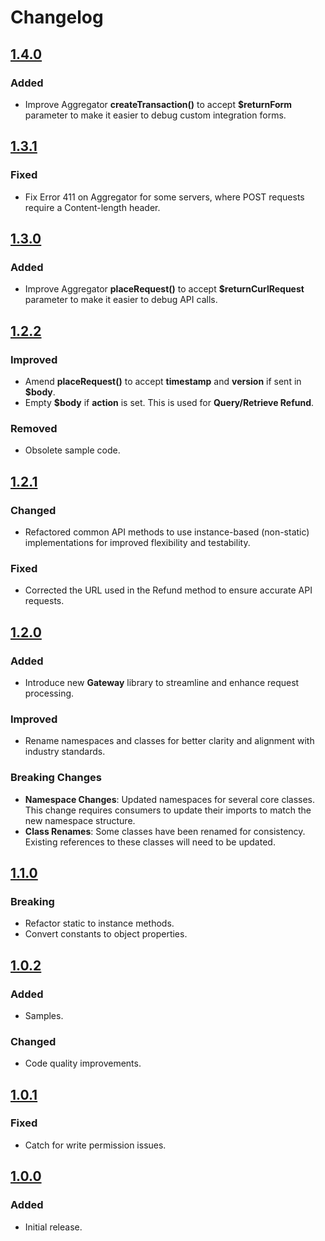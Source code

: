 # Changelog

## [1.4.0](https://github.com/Payfast/payfast-common/releases/tag/v1.4.0)

### Added

- Improve Aggregator **createTransaction()** to accept **$returnForm** parameter to make it easier to debug custom
  integration forms.

## [1.3.1](https://github.com/Payfast/payfast-common/releases/tag/v1.3.1)

### Fixed

- Fix Error 411 on Aggregator for some servers, where POST requests require a Content-length header.

## [1.3.0](https://github.com/Payfast/payfast-common/releases/tag/v1.3.0)

### Added

- Improve Aggregator **placeRequest()** to accept **$returnCurlRequest** parameter to make it easier to debug API calls.

## [1.2.2](https://github.com/Payfast/payfast-common/releases/tag/v1.2.2)

### Improved

- Amend **placeRequest()** to accept **timestamp** and **version** if sent in **$body**.
- Empty **$body** if **action** is set. This is used for **Query/Retrieve Refund**.

### Removed

- Obsolete sample code.

## [1.2.1](https://github.com/Payfast/payfast-common/releases/tag/v1.2.1)

### Changed

- Refactored common API methods to use instance-based (non-static) implementations for improved
  flexibility and testability.

### Fixed

- Corrected the URL used in the Refund method to ensure accurate API requests.

## [1.2.0](https://github.com/Payfast/payfast-common/releases/tag/v1.2.0)

### Added

- Introduce new **Gateway** library to streamline and enhance request processing.

### Improved

- Rename namespaces and classes for better clarity and alignment with industry standards.

### Breaking Changes

- **Namespace Changes**: Updated namespaces for several core classes. This change requires consumers to update their
  imports to match the new namespace structure.
- **Class Renames**: Some classes have been renamed for consistency. Existing references to these classes will need to
  be updated.

## [1.1.0](https://github.com/Payfast/payfast-common/releases/tag/v1.1.0)

### Breaking

- Refactor static to instance methods.
- Convert constants to object properties.

## [1.0.2](https://github.com/Payfast/payfast-common/releases/tag/v1.0.2)

### Added

- Samples.

### Changed

- Code quality improvements.

## [1.0.1](https://github.com/Payfast/payfast-common/releases/tag/v1.0.1)

### Fixed

- Catch for write permission issues.

## [1.0.0](https://github.com/Payfast/payfast-common/releases/tag/v1.0.0)

### Added

- Initial release.
